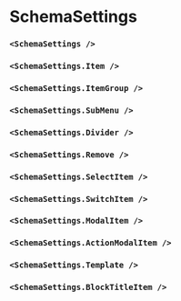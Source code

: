 # SchemaSettings

### `<SchemaSettings />`

### `<SchemaSettings.Item />`

### `<SchemaSettings.ItemGroup />`

### `<SchemaSettings.SubMenu />`

### `<SchemaSettings.Divider />`

### `<SchemaSettings.Remove />`

### `<SchemaSettings.SelectItem />`

### `<SchemaSettings.SwitchItem />`

### `<SchemaSettings.ModalItem />`

### `<SchemaSettings.ActionModalItem />`

### `<SchemaSettings.Template />`

### `<SchemaSettings.BlockTitleItem />`
